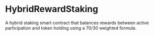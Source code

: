 # HybridRewardStaking
A hybrid staking smart contract that balances rewards between active participation and token holding using a 70/30 weighted formula.
